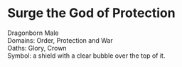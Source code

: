 # Surge the God of Protection
Dragonborn Male  
Domains: Order, Protection and War  
Oaths: Glory, Crown  
Symbol: a shield with a clear bubble over the top of it. 